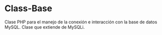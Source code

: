 # Class-Base
Clase PHP para el manejo de la conexión e interacción con la base de datos MySQL. Clase que extiende de MySQLi.
